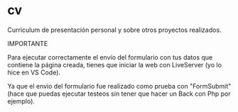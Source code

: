# cv
Curriculum de presentación personal y sobre otros proyectos realizados.

IMPORTANTE

Para ejecutar correctamente el envío del formulario con tus datos que contiene la página creada, tienes que iniciar la web con LiveServer (yo lo hice en VS Code).

Ya que el envio del formulario fue realizado como prueba con "FormSubmit" (hace que puedas ejecutar testeos sin tener que hacer un Back con Php por ejemplo).

